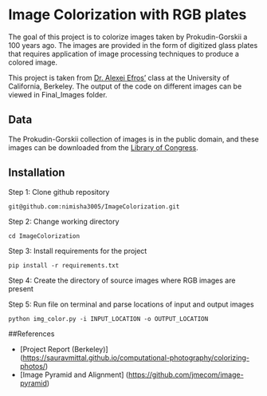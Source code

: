 # Image Colorization with RGB plates

The goal of this project is to colorize images taken by Prokudin-Gorskii a 100 years ago. The images are provided in the form of digitized glass plates that requires application of image processing techniques to produce a colored image.

This project is taken from [Dr. Alexei Efros’](https://inst.eecs.berkeley.edu/~cs194-26/fa20/hw/proj1/) class at the University of California, Berkeley. The output of the code on different images can be viewed in Final_Images folder.

## Data

The Prokudin-Gorskii collection of images is in the public domain, and these images can be downloaded from the [Library of Congress](http://www.loc.gov/pictures/collection/prok/).

## Installation

Step 1: Clone github repository
```
git@github.com:nimisha3005/ImageColorization.git
```
Step 2: Change working directory
```
cd ImageColorization
```
Step 3: Install requirements for the project
```
pip install -r requirements.txt
```
Step 4: Create the directory of source images where RGB images are present

Step 5: Run file on terminal and parse locations of input and output images
```
python img_color.py -i INPUT_LOCATION -o OUTPUT_LOCATION
```

##References

- [Project Report (Berkeley)] (https://sauravmittal.github.io/computational-photography/colorizing-photos/)
- [Image Pyramid and Alignment] (https://github.com/jmecom/image-pyramid)
